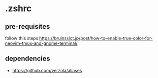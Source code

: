 # .zshrc

## pre-requisites
follow this steps
https://bruinsslot.jp/post/how-to-enable-true-color-for-neovim-tmux-and-gnome-terminal/

## dependencies
- https://github.com/verzola/aliases
